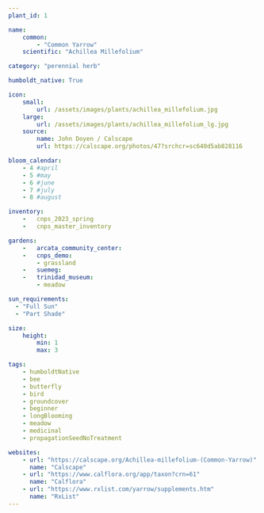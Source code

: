 ```yaml
---
plant_id: 1

name: 
    common: 
        - "Common Yarrow"
    scientific: "Achillea Millefolium"

category: "perennial herb"

humboldt_native: True

icon: 
    small: 
        url: /assets/images/plants/achillea_millefolium.jpg 
    large: 
        url: /assets/images/plants/achillea_millefolium_lg.jpg 
    source: 
        name: John Doyen / Calscape
        url: https://calscape.org/photos/47?srchcr=sc640d5ab828116 

bloom_calendar: 
    - 4 #april
    - 5 #may
    - 6 #june
    - 7 #july
    - 8 #august

inventory: 
    -   cnps_2023_spring
    -   cnps_master_inventory

gardens:  
    -   arcata_community_center:
    -   cnps_demo:
        - grassland
    -   suemeg:
    -   trinidad_museum:
        - meadow

sun_requirements:
  - "Full Sun"
  - "Part Shade"

size:
    height: 
        min: 1
        max: 3

tags: 
    - humboldtNative
    - bee
    - butterfly
    - bird
    - groundcover
    - beginner
    - longBlooming
    - meadow
    - medicinal
    - propagationSeedNoTreatment

websites:
    - url: "https://calscape.org/Achillea-millefolium-(Common-Yarrow)"
      name: "Calscape"
    - url: "https://www.calflora.org/app/taxon?crn=61"
      name: "Calflora"
    - url: "https://www.rxlist.com/yarrow/supplements.htm"
      name: "RxList"
---
```


